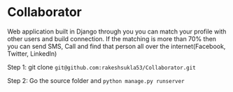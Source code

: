 # Collaborator
Web application built in Django through you you can match your profile with other users and build connection. If the matching is more than 70% then you can send SMS, Call and find that person all over the internet(Facebook, Twitter, Linkedln)

Step 1: git clone `git@github.com:rakeshsukla53/Collaborator.git`

Step 2: Go the source folder and `python manage.py runserver` 


